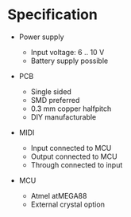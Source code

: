 # Specification
+ Power supply
  + Input voltage: 6 .. 10 V
  + Battery supply possible

+ PCB
  + Single sided
  + SMD preferred
  + 0.3 mm copper halfpitch
  + DIY manufacturable

+ MIDI
  + Input connected to MCU
  + Output connected to MCU
  + Through connected to input

+ MCU
  + Atmel atMEGA88
  + External crystal option

